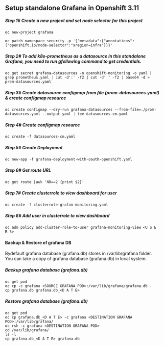 ## Setup standalone Grafana in Openshift 3.11




##### Step 1# Create a new project and set node selector for this project

```
oc new-project grafana

oc patch namespace security -p '{"metadata":{"annotations":{"openshift.io/node-selector":"sregion=infra"}}}'
```

##### Step 2# To add k8s-prometheus as a datasource in this standalone Grafana, you need to run gfollowing command to get credentials.

```
oc get secret grafana-datasources -n openshift-monitoring -o yaml | grep prometheus.yaml | cut -d':' -f2 | cut -d' ' -f2 | base64 -d > prom-datasources.yaml
```

##### Step 3# Create datasource configmap from file (prom-datasources.yaml) & create configmap resource

```oc create configmap --dry-run grafana-datasources --from-file=./prom-datasources.yaml --output yaml | tee datasources-cm.yaml```

##### Step 4# Create configmap resource

```oc create -f datasources-cm.yaml```

##### Step 5# Create Deployment

```oc new-app -f grafana-deployment-with-oauth-openshift.yaml```

##### Step 6# Get route URL

```oc get route |awk 'NR==2 {print $2}'```

##### Step 7# Create clusterrole to view dashboard for user

```oc create -f clusterrole-grafan-monitoring.yaml```

##### Step 8# Add user in clusterrole to view dashboard

```oc adm policy add-cluster-role-to-user grafana-monitoring-view <U S E R S>```

#### Backup & Restore of grafana DB

Bydefault grafana database (grafana.db) stores in /var/lib/grafana folder. You can take a copy of grafana database (grafana.db) in local system. 

##### Backup grafana database (grafana.db)

```
oc get pod
oc cp -c grafana <SOURCE GRAFANA POD>:/var/lib/grafana/grafana.db .
cp grafana.db grafana.db_<D A T E>
```

##### Restore grafana database (grafana.db)

```
oc get pod
oc cp grafana.db_<D A T E> -c grafana <DESTINATION GRAFANA POD>:/var/lib/grafana/
oc rsh -c grafana <DESTINATION GRAFANA POD>
cd /var/lib/grafana/
ls -l
cp grafana.db_<D A T E> grafana.db
```
